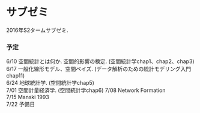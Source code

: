 # サブゼミ
2016年S2タームサブゼミ.

### 予定
6/10 空間統計とは何か. 空間的影響の検定. (空間統計学chap1、chap2、chap3)  
6/17 一般化線形モデル、空間ベイズ. (データ解析のための統計モデリング入門chap11)  
6/24 地球統計学. (空間統計学chap5)  
7/01 空間計量経済学. (空間統計学chap6) 
7/08 Network Formation  
7/15 Manski 1993  
7/22 予備日
